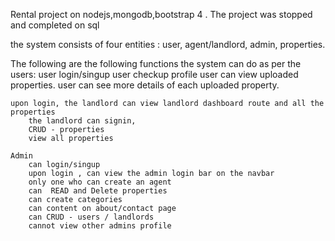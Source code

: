 Rental project on nodejs,mongodb,bootstrap 4 .
The project was stopped and completed on sql 

the system consists of four entities : user, agent/landlord, admin, properties.

The following are the following functions the system can do as per the users:
	user login/singup
	user checkup profile
	user can view uploaded properties.
	user can see more details of each uploaded property.
	

	upon login, the landlord can view landlord dashboard route and all the properties
		the landlord can signin,
		CRUD - properties
		view all properties

	Admin
		can login/singup
		upon login , can view the admin login bar on the navbar
		only one who can create an agent
		can  READ and Delete properties
		can create categories
		can content on about/contact page
		can CRUD - users / landlords
		cannot view other admins profile

	
